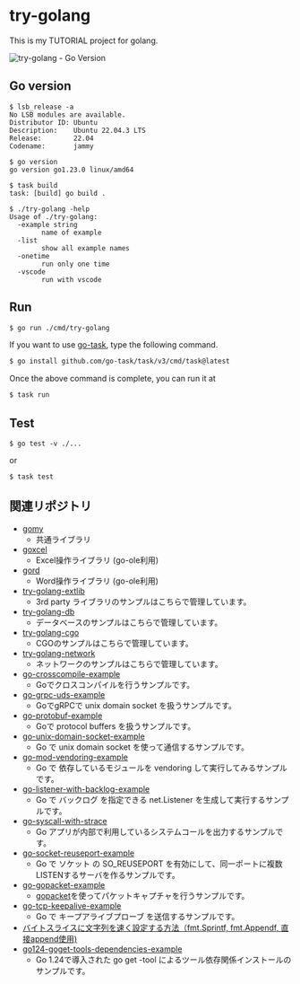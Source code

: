 
# try-golang

This is my TUTORIAL project for golang.

![try-golang - Go Version](https://img.shields.io/badge/go-1.24-blue.svg)

## Go version

```shell script
$ lsb_release -a
No LSB modules are available.
Distributor ID: Ubuntu
Description:    Ubuntu 22.04.3 LTS
Release:        22.04
Codename:       jammy

$ go version
go version go1.23.0 linux/amd64

$ task build
task: [build] go build .

$ ./try-golang -help
Usage of ./try-golang:
  -example string
        name of example
  -list
        show all example names
  -onetime
        run only one time
  -vscode
        run with vscode
```

## Run

```sh
$ go run ./cmd/try-golang
```

If you want to use [go-task](https://github.com/go-task/task), type the following command.

```sh
$ go install github.com/go-task/task/v3/cmd/task@latest
```

Once the above command is complete, you can run it at

```sh
$ task run
```

## Test

```shell script
$ go test -v ./...
```

or

```shell script
$ task test
```

## 関連リポジトリ

- [gomy](https://github.com/devlights/gomy)
  - 共通ライブラリ
- [goxcel](https://github.com/devlights/goxcel)
  - Excel操作ライブラリ (go-ole利用)
- [gord](https://github.com/devlights/gord)
  - Word操作ライブラリ (go-ole利用)
- [try-golang-extlib](https://github.com/devlights/try-golang-extlib)
  - 3rd party ライブラリのサンプルはこちらで管理しています。
- [try-golang-db](https://github.com/devlights/try-golang-db)
  - データベースのサンプルはこちらで管理しています。
- [try-golang-cgo](https://github.com/devlights/try-golang-cgo)
  - CGOのサンプルはこちらで管理しています。
- [try-golang-network](https://github.com/devlights/try-golang-network)
  - ネットワークのサンプルはこちらで管理しています。
- [go-crosscompile-example](https://github.com/devlights/go-crosscompile-example)
  - Goでクロスコンパイルを行うサンプルです。
- [go-grpc-uds-example](https://github.com/devlights/go-grpc-uds-example)
  - GoでgRPCで unix domain socket を扱うサンプルです。
- [go-protobuf-example](https://github.com/devlights/go-protobuf-example)
  - Goで protocol buffers を扱うサンプルです。
- [go-unix-domain-socket-example](https://github.com/devlights/go-unix-domain-socket-example)
  - Go で unix domain socket を使って通信するサンプルです。
- [go-mod-vendoring-example](https://github.com/devlights/go-mod-vendoring-example)
  - Go で 依存しているモジュールを vendoring して実行してみるサンプルです。
- [go-listener-with-backlog-example](https://github.com/devlights/go-listener-with-backlog-example)
  - Go で バックログ を指定できる net.Listener を生成して実行するサンプルです。
- [go-syscall-with-strace](https://github.com/devlights/go-syscall-with-strace)
  - Go アプリが内部で利用しているシステムコールを出力するサンプルです。
- [go-socket-reuseport-example](https://github.com/devlights/go-socket-reuseport-example)
  - Go で ソケット の SO_REUSEPORT を有効にして、同一ポートに複数LISTENするサーバを作るサンプルです。
- [go-gopacket-example](https://github.com/devlights/go-gopacket-example)
  - [gopacket](https://github.com/google/gopacket)を使ってパケットキャプチャを行うサンプルです。
- [go-tcp-keepalive-example](https://github.com/devlights/go-tcp-keepalive-example)
  - Go で キープアライブプローブ を送信するサンプルです。
- [バイトスライスに文字列を速く設定する方法（fmt.Sprintf, fmt.Appendf, 直接append使用)](https://gist.github.com/devlights/ffd22f78297a563c9bebcb9a9baa7f5f)
- [go124-goget-tools-dependencies-example](https://github.com/devlights/go124-goget-tools-dependencies-example)
  - Go 1.24で導入された go get -tool によるツール依存関係インストールのサンプルです。
